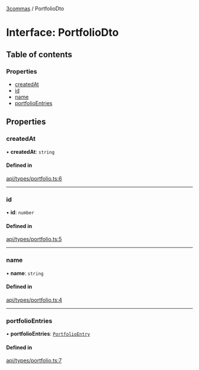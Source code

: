 [3commas](../README.md) / PortfolioDto

# Interface: PortfolioDto

## Table of contents

### Properties

- [createdAt](PortfolioDto.md#createdat)
- [id](PortfolioDto.md#id)
- [name](PortfolioDto.md#name)
- [portfolioEntries](PortfolioDto.md#portfolioentries)

## Properties

### createdAt

• **createdAt**: `string`

#### Defined in

[api/types/portfolio.ts:6](https://github.com/ozum/3commas/blob/5966e5c/src/api/types/portfolio.ts#L6)

---

### id

• **id**: `number`

#### Defined in

[api/types/portfolio.ts:5](https://github.com/ozum/3commas/blob/5966e5c/src/api/types/portfolio.ts#L5)

---

### name

• **name**: `string`

#### Defined in

[api/types/portfolio.ts:4](https://github.com/ozum/3commas/blob/5966e5c/src/api/types/portfolio.ts#L4)

---

### portfolioEntries

• **portfolioEntries**: [`PortfolioEntry`](PortfolioEntry.md)

#### Defined in

[api/types/portfolio.ts:7](https://github.com/ozum/3commas/blob/5966e5c/src/api/types/portfolio.ts#L7)
